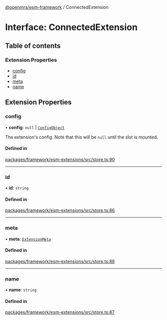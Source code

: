 [@openmrs/esm-framework](../API.md) / ConnectedExtension

# Interface: ConnectedExtension

## Table of contents

### Extension Properties

- [config](ConnectedExtension.md#config)
- [id](ConnectedExtension.md#id)
- [meta](ConnectedExtension.md#meta)
- [name](ConnectedExtension.md#name)

## Extension Properties

### config

• **config**: ``null`` \| [`ConfigObject`](ConfigObject.md)

The extension's config. Note that this will be `null` until the slot is mounted.

#### Defined in

[packages/framework/esm-extensions/src/store.ts:90](https://github.com/openmrs/openmrs-esm-core/blob/main/packages/framework/esm-extensions/src/store.ts#L90)

___

### id

• **id**: `string`

#### Defined in

[packages/framework/esm-extensions/src/store.ts:86](https://github.com/openmrs/openmrs-esm-core/blob/main/packages/framework/esm-extensions/src/store.ts#L86)

___

### meta

• **meta**: [`ExtensionMeta`](ExtensionMeta.md)

#### Defined in

[packages/framework/esm-extensions/src/store.ts:88](https://github.com/openmrs/openmrs-esm-core/blob/main/packages/framework/esm-extensions/src/store.ts#L88)

___

### name

• **name**: `string`

#### Defined in

[packages/framework/esm-extensions/src/store.ts:87](https://github.com/openmrs/openmrs-esm-core/blob/main/packages/framework/esm-extensions/src/store.ts#L87)
